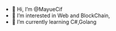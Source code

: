 - 👋 Hi, I’m @MayueCif
- 👀 I’m interested in Web and BlockChain,
- 🌱 I’m currently learning C#,Golang

<!---
MayueCif/MayueCif is a ✨ special ✨ repository because its `README.md` (this file) appears on your GitHub profile.
You can click the Preview link to take a look at your changes.
--->
